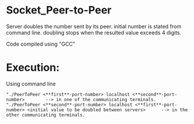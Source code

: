 # Socket_Peer-to-Peer

Server doubles the number sent by its peer. 
initial number is stated from command line.
doubling stops when the resulted value exceeds 4 digits.

Code compiled using "GCC" 


# Execution:

Using command line 

    "./PeerToPeer <**first**-port-number> localhost <**second**-port-number>		--> in one of the communicating terminals.
    "./PeerToPeer <**second**-port-number> localhost <**first**-port-number> <initial value to be doubled between servers>		--> in the other communicating terminals.
